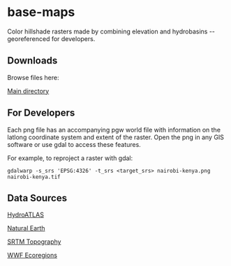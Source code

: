 # base-maps
Color hillshade rasters made by combining elevation and hydrobasins -- georeferenced for developers.

## Downloads

Browse files here:

[Main directory](https://github.com/geographyclub/base-maps/tree/main/hillshade/)

## For Developers

Each png file has an accompanying pgw world file with information on the latlong coordinate system and extent of the raster. Open the png in any GIS software or use gdal to access these features.  

For example, to reproject a raster with gdal:  
```shell
gdalwarp -s_srs 'EPSG:4326' -t_srs <target_srs> nairobi-kenya.png nairobi-kenya.tif
```

## Data Sources

[HydroATLAS](https://www.hydrosheds.org/hydroatlas)

[Natural Earth](https://www.naturalearthdata.com/downloads/)

[SRTM Topography](https://catalog.data.gov/dataset/srtm15_plus-estimated-topography-15-seconds-global-v1)

[WWF Ecoregions](https://www.worldwildlife.org/publications/terrestrial-ecoregions-of-the-world)

